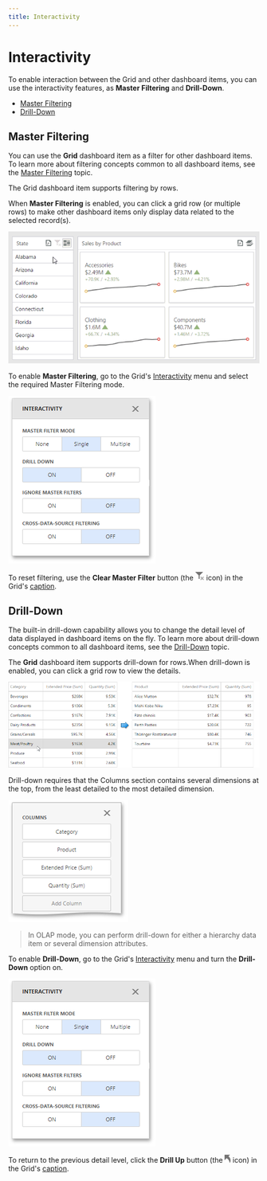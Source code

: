 ```yaml
---
title: Interactivity
---
```

# Interactivity
To enable interaction between the Grid and other dashboard items, you can use the interactivity features, as **Master Filtering** and **Drill-Down**.
* [Master Filtering](#masterfiltering)
* [Drill-Down](#drilldown)

## <a name="masterfiltering"/>Master Filtering
You can use the **Grid** dashboard item as a filter for other dashboard items. To learn more about filtering concepts common to all dashboard items, see the [Master Filtering](../../interactivity/master-filtering.md) topic.

The Grid dashboard item supports filtering by rows.

When **Master Filtering** is enabled, you can click a grid row (or multiple rows) to make other dashboard items only display data related to the selected record(s).

![WebViewer_MasterFiltering](../../../../images/img22459.gif)

To enable **Master Filtering**, go to the Grid's [Interactivity](../../ui-elements/dashboard-item-menu.md) menu and select the required Master Filtering mode.

![wdd-dashboard-items-interactivity-section](../../../../images/img125270.png)

To reset filtering, use the **Clear Master Filter** button (the ![wdd-master-filtering-icon](../../../../images/img125072.png) icon) in the Grid's [caption](../../dashboard-layout/dashboard-item-caption.md).

## <a name="drilldown"/>Drill-Down
The built-in drill-down capability allows you to change the detail level of data displayed in dashboard items on the fly. To learn more about drill-down concepts common to all dashboard items, see the [Drill-Down](../../interactivity/drill-down.md) topic.

The **Grid** dashboard item supports drill-down for rows.When drill-down is enabled, you can click a grid row to view the details.

![wdd-grid-interactivity-drill-down](../../../../images/img125412.png)

Drill-down requires that the Columns section contains several dimensions at the top, from the least detailed to the most detailed dimension.

![wdd-grid-interactivity-several-dimensions](../../../../images/img125410.png)

> In OLAP mode, you can perform drill-down for either a hierarchy data item or several dimension attributes.

To enable **Drill-Down**, go to the Grid's [Interactivity](../../ui-elements/dashboard-item-menu.md) menu and turn the **Drill-Down** option on.

![wdd-dashboard-items-interactivity-section](../../../../images/img125270.png)

To return to the previous detail level, click the **Drill Up** button (the ![wdd-drill-up-icon](../../../../images/img125074.png) icon) in the Grid's [caption](../../dashboard-layout/dashboard-item-caption.md).